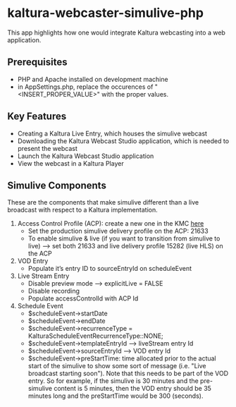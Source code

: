# kaltura-webcaster-simulive-php

This app highlights how one would integrate Kaltura webcasting into a web application.

## Prerequisites

- PHP and Apache installed on development machine
- in AppSettings.php, replace the occurences of "<INSERT_PROPER_VALUE>" with the proper values.

## Key Features

- Creating a Kaltura Live Entry, which houses the simulive webcast
- Downloading the Kaltura Webcast Studio application, which is needed to present the webcast
- Launch the Kaltura Webcast Studio application
- View the webcast in a Kaltura Player

## Simulive Components

These are the components that make simulive different than a live broadcast with respect to a Kaltura implementation.

1. Access Control Profile (ACP): create a new one in the KMC [here](https://kmc.kaltura.com/index.php/kmcng/settings/accessControl)
    * Set the production simulive delivery profile on the ACP: 21633
    * To enable simulive & live (if you want to transition from simulive to live) —> set both 21633 and live delivery profile 15282 (live HLS) on the ACP
2. VOD Entry
    * Populate it’s entry ID to sourceEntryId on scheduleEvent
3. Live Stream Entry
    * Disable preview mode —> explicitLive = FALSE
    * Disable recording
    * Populate accessControlId with ACP Id
4. Schedule Event
    * $scheduleEvent->startDate
    * $scheduleEvent->endDate
    * $scheduleEvent->recurrenceType = KalturaScheduleEventRecurrenceType::NONE;
    * $scheduleEvent->templateEntryId —> liveStream entry Id
    * $scheduleEvent->sourceEntryId —> VOD entry Id
    * $scheduleEvent->preStartTime: time allocated prior to the actual start of the simulive to show some sort of message (i.e. "Live broadcast starting soon"). Note that this needs to be part of the VOD entry. So for example, if the simulive is 30 minutes and the pre-simulive content is 5 minutes, then the VOD entry should be 35 minutes long and the preStartTime would be 300 (seconds).
